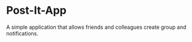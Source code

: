 # Post-It-App
A simple application that allows friends and colleagues create group and notifications.
